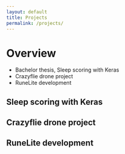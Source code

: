 ```yaml
---
layout: default
title: Projects
permalink: /projects/
---
```


# Overview
 - Bachelor thesis, Sleep scoring with Keras
 - Crazyflie drone project
 - RuneLite development

## Sleep scoring with Keras

## Crazyflie drone project

## RuneLite development



